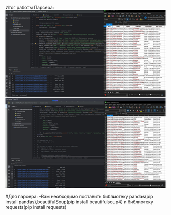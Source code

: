 Итог работы Парсера:
![Image](https://github.com/MidwichHunter/OMGTU_Projects/blob/MidwichHunter-Parser/Screenshoot/Chapter1.jpg)
![Image](https://github.com/MidwichHunter/OMGTU_Projects/blob/MidwichHunter-Parser/Screenshoot/Chapter2.jpg)

#Для парсера: 
-Вам необходимо поставить библиотеку pandas(pip install pandas),beautifulSoup(pip install beautifulsoup4) и библиотеку requests(pip install requests)
